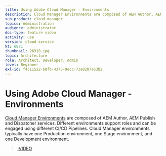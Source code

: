 ```yaml
---
title: Using Adobe Cloud Manager - Environments
description: Cloud Manager Environments are composed of AEM Author, AEM Publish and Dispatcher services. Different environments support roles and can be engaged using different CI/CD Pipelines. Cloud Manager environments typically have one Production environment, one Stage environment, and one Development environment.
sub-product: cloud-manager
topics: Administration
audience: administrator
doc-type: feature video
activity: use
version: cloud-service
kt: 6871
thumbnail: 26318.jpg
topic: Architecture
role: Architect, Developer, Admin
level: Beginner
exl-id: f4311522-b8fb-4375-9ecc-73e0207a63b2
---
```

# Using Adobe Cloud Manager - Environments

[Cloud Manager Environments](https://experienceleague.adobe.com/docs/experience-manager-cloud-manager/using/how-to-use/manage-your-environment.html) are composed of AEM Author, AEM Publish and Dispatcher services. Different environments support roles and can be engaged using different CI/CD Pipelines. Cloud Manager environments typically have one Production environment, one Stage environment, and one Development environment.

>[!VIDEO](https://video.tv.adobe.com/v/26318/?quality=12&learn=on&hidetitle=true)

